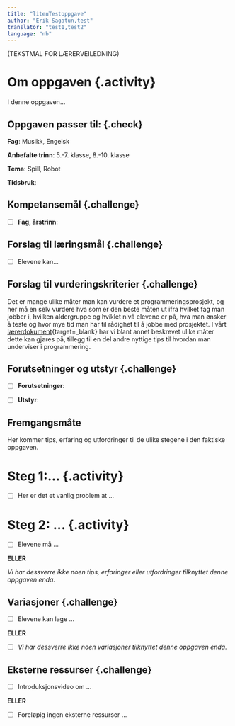 ```yaml
---
title: "litenTestoppgave"
author: "Erik Sagatun,test" 
translator: "test1,test2"
language: "nb"
---
```



(TEKSTMAL FOR LÆRERVEILEDNING)

# Om oppgaven {.activity}

I denne oppgaven...

## Oppgaven passer til: {.check}

 **Fag**: Musikk, Engelsk

**Anbefalte trinn**: 5.-7. klasse, 8.-10. klasse

**Tema**: Spill, Robot

**Tidsbruk**:

## Kompetansemål {.challenge}

- [ ] **Fag, årstrinn**:

## Forslag til læringsmål {.challenge}

- [ ] Elevene kan...

## Forslag til vurderingskriterier {.challenge}

Det er mange ulike måter man kan vurdere et programmeringsprosjekt, og her må en
selv vurdere hva som er den beste måten ut ifra hvilket fag man jobber i,
hvilken aldergruppe og hviklet nivå elevene er på, hva man ønsker å teste og
hvor mye tid man har til rådighet til å jobbe med prosjektet. I vårt
[lærerdokument](https://github.com/kodeklubben/oppgaver/wiki/Hvordan-undervise-i-og-vurdere-programmering){target=_blank} har vi blant
annet beskrevet ulike måter dette kan gjøres på, tillegg til en del andre
nyttige tips til hvordan man underviser i programmering.

## Forutsetninger og utstyr {.challenge}

- [ ] **Forutsetninger**:

- [ ] **Utstyr**:

## Fremgangsmåte

Her kommer tips, erfaring og utfordringer til de ulike stegene i den faktiske
oppgaven. 

# Steg 1:... {.activity}

- [ ] Her er det et vanlig problem at ...

# Steg 2: ... {.activity}

- [ ] Elevene må ...

**ELLER**

*Vi har dessverre ikke noen tips, erfaringer eller utfordringer tilknyttet denne
oppgaven enda.*

## Variasjoner {.challenge}

- [ ]  Elevene kan lage ...

**ELLER**

- [ ]  *Vi har dessverre ikke noen variasjoner tilknyttet denne oppgaven enda.*

## Eksterne ressurser {.challenge}

- [ ] Introduksjonsvideo om …

**ELLER**

- [ ] Foreløpig ingen eksterne ressurser ...